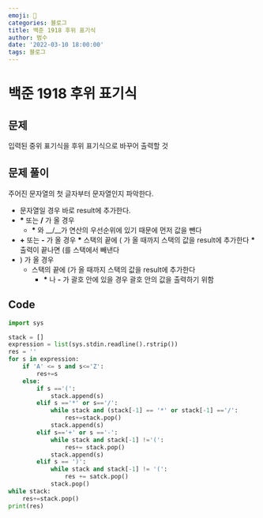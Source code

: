 ```yaml
---
emoji: 🏃
categories: 블로그
title: 백준 1918 후위 표기식
author: 범수
date: '2022-03-10 18:00:00'
tags: 블로그
---
```

<!-- 
튜토리얼, 하우 투 가이드, 설명 ,레퍼런스 
https://documentation.divio.com/tutorials/
-->
# 백준 1918 후위 표기식
## 문제

입력된 중위 표기식을 후위 표기식으로 바꾸어 출력할 것

## 문제 풀이

주어진 문자열의 첫 글자부터 문자열인지 파악한다.

* 문자열일 경우 바로 result에 추가한다.
* __*__ 또는 __/__ 가 올 경우
  * __*__ 와 __/__가 연산의 우선순위에 있기 때문에 먼저 값을 뺀다
* __+__ 또는 __-__ 가 올 경우
  __*__ 스택의 끝에 ( 가 올 때까지 스택의 값을 result에 추가한다
  __*__ 출력이 끝나면 (를 스택에서 빼낸다
* ) 가 올 경우
  * 스택의 끝에 (가 올 때까지 스택의 값을 result에 추가한다
    * __*__ 나 __-__ 가 괄호 안에 있을 경우 괄호 안의 값을 출력하기 위함


## Code

```python
import sys

stack = []
expression = list(sys.stdin.readline().rstrip())
res = ''
for s in expression:
    if 'A' <= s and s<='Z':
        res+=s
    else:
        if s =='(':
            stack.append(s)
        elif s =='*' or s=='/':
            while stack and (stack[-1] == '*' or stack[-1] =='/':
                res+=stack.pop()
            stack.append(s)
        elif s=='+' or s =='-':
            while stack and stack[-1] !='(':
                res+= stack.pop()
            stack.append(s)
        elif s == ')':
            while stack and stack[-1] != '(':
                res += satck.pop()
            stack.pop()
while stack:
    res+=stack.pop()
print(res)
```